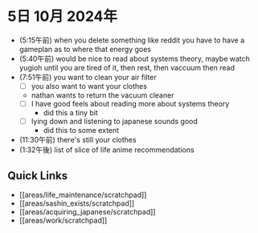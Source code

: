 # 5日 10月 2024年
- (5:15午前) when you delete something like reddit you have to have a gameplan as to where that energy goes
- (5:40午前) would be nice to read about systems theory, maybe watch yugioh until you are tired of it, then rest, then vaccuum then read
- (7:51午前) you want to clean your air filter
  - [ ] you also want to want your clothes
  - nathan wants to return the vacuum cleaner
  - [ ] I have good feels about reading more about systems theory
    - did this a tiny bit
  - [ ] lying down and listening to japanese sounds good
    - did this to some extent
- (11:30午前) there's still your clothes
- (1:32午後) list of slice of life anime recommendations



 



## Quick Links
- [[areas/life_maintenance/scratchpad]]
- [[areas/sashin_exists/scratchpad]]
- [[areas/acquiring_japanese/scratchpad]]
- [[areas/work/scratchpad]]
